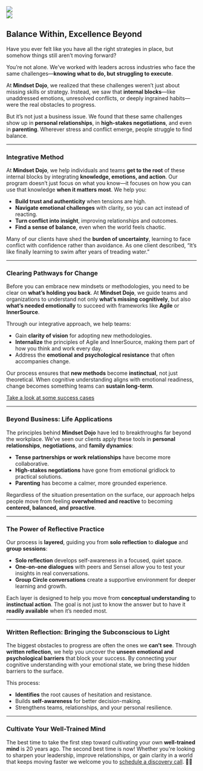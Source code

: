 
<div class="row">
    <div class="col-md-5 col-sm-4 text-center">
        <img class="img-fluid" src="images/DojoLogo-Black-Center.png" style="max-height:350px">
    </div>
    <div class="col-md-7 col-sm-8 text-right d-none d-sm-block">
        <img class="img-fluid" src="images/Pagoda-Black.png" style="max-height:350px">
    </div>
</div>

## Balance Within, Excellence Beyond

Have you ever felt like you have all the right strategies in place, but somehow things still aren’t moving forward?

You’re not alone. We’ve worked with leaders across industries who face the same challenges—**knowing what to do, but struggling to execute**.

At **Mindset Dojo**, we realized that these challenges weren’t just about missing skills or strategy. Instead, we saw that **internal blocks**—like unaddressed emotions, unresolved conflicts, or deeply ingrained habits—were the real obstacles to progress.

But it’s not just a business issue. We found that these same challenges show up in **personal relationships**, in **high-stakes negotiations**, and even in **parenting**. Wherever stress and conflict emerge, people struggle to find balance.

---

### Integrative Method

At **Mindset Dojo**, we help individuals and teams **get to the root** of these internal blocks by integrating **knowledge, emotions, and action**. Our program doesn’t just focus on what you know—it focuses on how you can use that knowledge **when it matters most**. We help you:

- **Build trust and authenticity** when tensions are high.
- **Navigate emotional challenges** with clarity, so you can act instead of reacting.
- **Turn conflict into insight**, improving relationships and outcomes.
- **Find a sense of balance**, even when the world feels chaotic.

Many of our clients have shed the **burden of uncertainty**, learning to face conflict with confidence rather than avoidance. As one client described, “It’s like finally learning to swim after years of treading water.”

---

### Clearing Pathways for Change

Before you can embrace new mindsets or methodologies, you need to be clear on **what’s holding you back**. At **Mindset Dojo**, we guide teams and organizations to understand not only **what’s missing cognitively**, but also **what’s needed emotionally** to succeed with frameworks like **Agile** or **InnerSource**.

Through our integrative approach, we help teams:

- Gain **clarity of vision** for adopting new methodologies.
- **Internalize** the principles of Agile and InnerSource, making them part of how you think and work every day.
- Address the **emotional and psychological resistance** that often accompanies change.

Our process ensures that **new methods** become **instinctual**, not just theoretical. When cognitive understanding aligns with emotional readiness, change becomes something teams can **sustain long-term**.

[Take a look at some success cases](https://projects.michael.basil.one/)

---

### Beyond Business: Life Applications

The principles behind **Mindset Dojo** have led to breakthroughs far beyond the workplace. We’ve seen our clients apply these tools in **personal relationships**, **negotiations**, and **family dynamics**:

- **Tense partnerships or work relationships** have become more collaborative.
- **High-stakes negotiations** have gone from emotional gridlock to practical solutions.
- **Parenting** has become a calmer, more grounded experience.

Regardless of the situation presentation on the surface, our approach helps people move from feeling **overwhelmed and reactive** to becoming **centered, balanced, and proactive**.

---

### The Power of Reflective Practice

Our process is **layered**, guiding you from **solo reflection** to **dialogue** and **group sessions**:

- **Solo reflection** develops self-awareness in a focused, quiet space.
- **One-on-one dialogues** with peers and Sensei allow you to test your insights in real conversations.
- **Group Circle conversations** create a supportive environment for deeper learning and growth.

Each layer is designed to help you move from **conceptual understanding** to **instinctual action**. The goal is not just to know the answer but to have it **readily available** when it’s needed most.

---

### Written Reflection: Bringing the Subconscious to Light

The biggest obstacles to progress are often the ones we **can’t see**. Through **written reflection**, we help you uncover the **unseen emotional and psychological barriers** that block your success. By connecting your cognitive understanding with your emotional state, we bring these hidden barriers to the surface.

This process:

- **Identifies** the root causes of hesitation and resistance.
- Builds **self-awareness** for better decision-making.
- Strengthens teams, relationships, and your personal resilience.

---

### Cultivate Your Well-Trained Mind

The best time to take the first step toward cultivating your own **well-trained mind** is 20 years ago.  The second best time is now!  Whether you're looking to sharpen your leadership, improve relationships, or gain clarity in a world that keeps moving faster we welcome you to [schedule a discovery call](https://connect.mindset.dojo.center/). 🙏🌿
